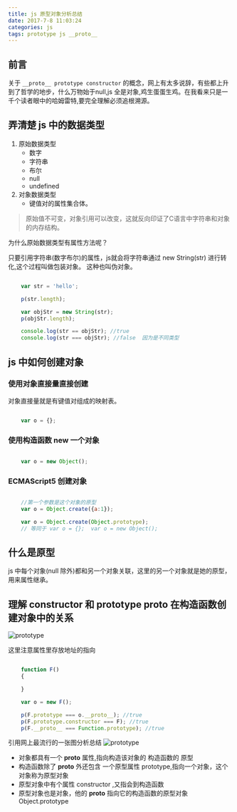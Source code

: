 ```yaml
---
title: js 原型对象分析总结
date: 2017-7-8 11:03:24
categories: js
tags: prototype js __proto__
---
```


## 前言
关于 `__proto__ prototype constructor` 的概念，网上有太多说辞，有些都上升到了哲学的地步，什么万物始于null,js 全是对象,鸡生蛋蛋生鸡。在我看来只是一千个读者眼中的哈姆雷特,要完全理解必须追根溯源。


## 弄清楚 js 中的数据类型

1. 原始数据类型
    - 数字
    - 字符串
    - 布尔
    - null
    - undefined
2. 对象数据类型
    - 键值对的属性集合体。

>原始值不可变，对象引用可以改变，这就反向印证了C语言中字符串和对象的内存结构。


为什么原始数据类型有属性方法呢？

只要引用字符串(数字布尔)的属性，js就会将字符串通过 new String(str) 进行转化,这个过程叫做包装对象。
这种也叫伪对象。


``` javascript

    var str = 'hello';

    p(str.length);

    var objStr = new String(str);
    p(objStr.length);

    console.log(str == objStr); //true
    console.log(str === objStr); //false  因为是不同类型

```


## js 中如何创建对象

### 使用对象直接量直接创建
对象直接量就是有键值对组成的映射表。
``` javascript

    var o = {};

```
### 使用构造函数 new 一个对象

``` javascript

    var o = new Object();

```

### ECMAScript5 创建对象

``` javascript

    //第一个参数是这个对象的原型
    var o = Object.create({a:1});

    var o = Object.create(Object.prototype);
    // 等同于 var o = {};  var o = new Object();

```
## 什么是原型

js 中每个对象(null 除外)都和另一个对象关联，这里的另一个对象就是她的原型，用来属性继承。


## 理解 constructor 和 prototype __proto__ 在构造函数创建对象中的关系
![prototype](https://kuangggg.github.io/images/blog/170708/js-prototype.png)

这里注意属性里存放地址的指向

``` javascript

    function F()
    {

    }

    var o = new F();

    p(F.prototype === o.__proto__); //true
    p(F.prototype.constructor === F); //true
    p(F.__proto__ === Function.prototype); //true

```

引用网上最流行的一张图分析总结
![prototype](https://kuangggg.github.io/images/blog/170708/1.png)
- 对象都具有一个 __proto__ 属性,指向构造该对象的 构造函数的 原型
- 构造函数除了 __proto__ 外还包含 一个原型属性 prototype,指向一个对象，这个对象称为原型对象
- 原型对象中有个属性 constructor ,又指会到构造函数
- 原型对象也是对象，他的 __proto__ 指向它的构造函数的原型对象 Object.prototype










